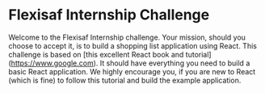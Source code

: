 # Flexisaf Internship Challenge
Welcome to the Flexisaf Internship challenge. Your mission, should you choose to accept it, is to build a shopping list application using React. This challenge is based on [this excellent React book and tutorial] (https://www.google.com). It should have everything you need to build a basic React application. We highly encourage you, if you are new to React (which is fine) to follow this tutorial and build the example application.
